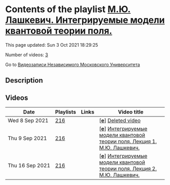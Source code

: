 # Contents of the playlist [М.Ю. Лашкевич. Интегрируемые модели квантовой теории поля.](https://www.youtube.com/playlist?list=PLp9ABVh6_x4G2mFSD5wY9YSV-GSlzik5F)

This page updated: Sun 3 Oct 2021 18:29:25

Number of videos: [3](#videos)

Go to [Видеозаписи Независимого Московского Университета](../README.md)

## Description



## Videos

|Date|Playlists|Links|Video title|
|---|---|---|---|
| Wed&nbsp;8&nbsp;Sep&nbsp;2021 | [216](../playlists/216 "М.Ю. Лашкевич. Интегрируемые модели квантовой теории поля.") |  | [[**e**](https://studio.youtube.com/video/drG_xCwTn_k/edit "Edit")] [Deleted video](https://www.youtube.com/watch?v=drG_xCwTn_k&list=PLp9ABVh6_x4G2mFSD5wY9YSV-GSlzik5F "This video is unavailable.") |
| Thu&nbsp;9&nbsp;Sep&nbsp;2021 | [216](../playlists/216 "М.Ю. Лашкевич. Интегрируемые модели квантовой теории поля.") |  | [[**e**](https://studio.youtube.com/video/QV1vew31YcU/edit "Edit")] [Интегрируемые модели квантовой теории поля. Лекция 1. М.Ю. Лашкевич.](https://www.youtube.com/watch?v=QV1vew31YcU&list=PLp9ABVh6_x4G2mFSD5wY9YSV-GSlzik5F "Спецкурс для 5 курса МФТИ.") |
| Thu&nbsp;16&nbsp;Sep&nbsp;2021 | [216](../playlists/216 "М.Ю. Лашкевич. Интегрируемые модели квантовой теории поля.") |  | [[**e**](https://studio.youtube.com/video/6n3BIEGV_Ws/edit "Edit")] [Интегрируемые модели квантовой теории поля. Лекция 2. М.Ю. Лашкевич.](https://www.youtube.com/watch?v=6n3BIEGV_Ws&list=PLp9ABVh6_x4G2mFSD5wY9YSV-GSlzik5F "Спецкурс для 5 курса МФТИ.") |
